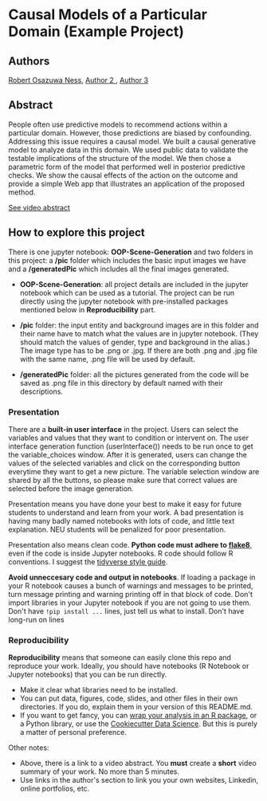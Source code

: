 # Causal Models of a Particular Domain (Example Project)

## Authors 

[Robert Osazuwa Ness](https://www.linkedin.com/in/osazuwa/), [Author 2
](https://towardsdatascience.com), [Author 3](https://www.khoury.northeastern.edu)

## Abstract

People often use predictive models to recommend actions within a particular domain.  However, those predictions are biased by confounding.  Addressing this issue requires a causal model.  We built a causal generative model to analyze data in this domain.  We used public data to validate the testable implications of the structure of the model.  We then chose a parametric form of the model that performed well in posterior predictive checks.  We show the causal effects of the action on the outcome and provide a simple Web app that illustrates an application of the proposed method.

[See video abstract](https://www.youtube.com/watch?v=o3GfnEjTdIQ)

## How to explore this project

There is one jupyter notebook: **OOP-Scene-Generation** and two folders in this project: a **/pic** folder which includes the basic input images we have and a **/generatedPic** which includes all the final images generated.

* **OOP-Scene-Generation**: all project details are included in the jupyter notebook which can be used as a tutorial. The project can be run directly using the jupyter notebook with pre-installed packages mentioned below in **Reproducibility** part.

* **/pic** folder: the input entity and background images are in this folder and their name have to match what the values are in jupyter notebook. (They should match the values of gender, type and background in the alias.) The image type has to be .png or .jpg. If there are both .png and .jpg file with the same name, .png file will be used by default.

* **/generatedPic** folder: all the pictures generated from the code will be saved as .png file in this directory by default named with their descriptions. 

### Presentation

There are a **built-in user interface** in the project. Users can select the variables and values that they want to condition or intervent on. The user interface generation function (userInterface()) needs to be run once to get the variable_choices window. After it is generated, users can change the values of the selected variables and click on the corresponding button everytime they want to get a new picture. The variable selection window are shared by all the buttons, so please make sure that correct values are selected before the image generation.



Presentation means you have done your best to make it easy for future students to understand and learn from your work.  A bad presentation is having many badly named notebooks with lots of code, and little text explanation.  NEU students will be penalized for poor presentation.

Presentation also means clean code.  **Python code must adhere to [flake8](http://flake8.pycqa.org/en/latest/index.html#quickstart)**, even if the code is inside Jupyter notebooks.  R code should follow R conventions.  I suggest the [tidyverse style guide](https://style.tidyverse.org/).

**Avoid unneccesary code and output in notebooks**.  If loading a package in your R notebook causes a bunch of warnings and messages to be printed, turn message printing and warning printing off in that block of code.  Don't import libraries in your Jupyter notebook if you are not going to use them.  Don't have `!pip install ...` lines, just tell us what to install.  Don't have long-run on lines

### Reproducibility

**Reproducibility** means that someone can easily clone this repo and reproduce your work.  Ideally, you should have notebooks (R Notebook or Jupyter notebooks) that you can be run directly.

* Make it clear what libraries need to be installed.
* You can put data, figures, code, slides, and other files in their own directories.  If you do, explain them in your version of this README.md.
* If you want to get fancy, you can [wrap your analysis in an R package](https://www.r-bloggers.com/creating-an-analysis-as-a-package-and-vignette/), or a Python library, or use the [Cookiecutter Data Science](https://drivendata.github.io/cookiecutter-data-science/).  But this is purely a matter of personal preference. 

Other notes:
* Above, there is a link to a video abstract.  You **must** create a **short** video summary of your work.  No more than 5 minutes.
* Use links in the author's section to link you your own websites, Linkedin, online portfolios, etc.

